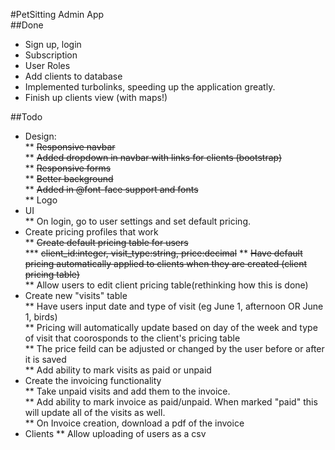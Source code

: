 #PetSitting Admin App  
##Done  

* Sign up, login  
* Subscription  
* User Roles  
* Add clients to database  
* Implemented turbolinks, speeding up the application greatly.  
* Finish up clients view (with maps!)  

##Todo  
* Design:  
** ~~Responsive navbar~~  
** ~~Added dropdown in navbar with links for clients (bootstrap)~~  
** ~~Responsive forms~~  
** ~~Better background~~  
** ~~Added in @font-face support and fonts~~  
** Logo  
* UI  
** On login, go to user settings and set default pricing.  
* Create pricing profiles that work  
** ~~Create default pricing table for users~~  
*** ~~client_id:integer, visit_type:string, price:decimal~~ 
** ~~Have default pricing automatically applied to clients when they are created (client pricing table)~~  
** Allow users to edit client pricing table(rethinking how this is done)  
* Create new "visits" table  
** Have users input date and type of visit (eg June 1, afternoon OR June 1, birds)  
** Pricing will automatically update based on day of the week and type of visit that coorosponds to the client's pricing table  
** The price feild can be adjusted or changed by the user before or after it is saved  
** Add ability to mark visits as paid or unpaid  
* Create the invoicing functionality  
** Take unpaid visits and add them to the invoice.  
** Add ability to mark invoice as paid/unpaid. When marked "paid" this will update all of the visits as well.  
** On Invoice creation, download a pdf of the invoice  
* Clients
** Allow uploading of users as a csv  